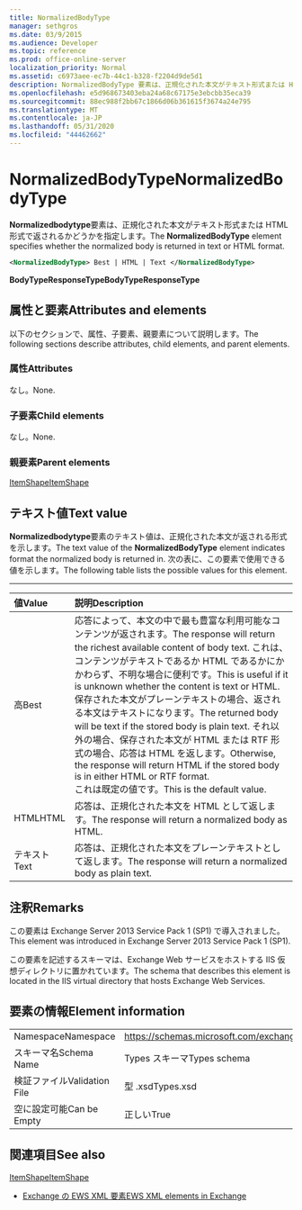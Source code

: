 ```yaml
---
title: NormalizedBodyType
manager: sethgros
ms.date: 03/9/2015
ms.audience: Developer
ms.topic: reference
ms.prod: office-online-server
localization_priority: Normal
ms.assetid: c6973aee-ec7b-44c1-b328-f2204d9de5d1
description: NormalizedBodyType 要素は、正規化された本文がテキスト形式または HTML 形式で返されるかどうかを指定します。
ms.openlocfilehash: e5d968673403eba24a68c67175e3ebcbb35eca39
ms.sourcegitcommit: 88ec988f2bb67c1866d06b361615f3674a24e795
ms.translationtype: MT
ms.contentlocale: ja-JP
ms.lasthandoff: 05/31/2020
ms.locfileid: "44462662"
---
```

# <a name="normalizedbodytype"></a><span data-ttu-id="3c498-103">NormalizedBodyType</span><span class="sxs-lookup"><span data-stu-id="3c498-103">NormalizedBodyType</span></span>

<span data-ttu-id="3c498-104">**Normalizedbodytype**要素は、正規化された本文がテキスト形式または HTML 形式で返されるかどうかを指定します。</span><span class="sxs-lookup"><span data-stu-id="3c498-104">The **NormalizedBodyType** element specifies whether the normalized body is returned in text or HTML format.</span></span> 
  
```XML
<NormalizedBodyType> Best | HTML | Text </NormalizedBodyType>
```

 <span data-ttu-id="3c498-105">**BodyTypeResponseType**</span><span class="sxs-lookup"><span data-stu-id="3c498-105">**BodyTypeResponseType**</span></span>
## <a name="attributes-and-elements"></a><span data-ttu-id="3c498-106">属性と要素</span><span class="sxs-lookup"><span data-stu-id="3c498-106">Attributes and elements</span></span>

<span data-ttu-id="3c498-107">以下のセクションで、属性、子要素、親要素について説明します。</span><span class="sxs-lookup"><span data-stu-id="3c498-107">The following sections describe attributes, child elements, and parent elements.</span></span>
  
### <a name="attributes"></a><span data-ttu-id="3c498-108">属性</span><span class="sxs-lookup"><span data-stu-id="3c498-108">Attributes</span></span>

<span data-ttu-id="3c498-109">なし。</span><span class="sxs-lookup"><span data-stu-id="3c498-109">None.</span></span>
  
### <a name="child-elements"></a><span data-ttu-id="3c498-110">子要素</span><span class="sxs-lookup"><span data-stu-id="3c498-110">Child elements</span></span>

<span data-ttu-id="3c498-111">なし。</span><span class="sxs-lookup"><span data-stu-id="3c498-111">None.</span></span>
  
### <a name="parent-elements"></a><span data-ttu-id="3c498-112">親要素</span><span class="sxs-lookup"><span data-stu-id="3c498-112">Parent elements</span></span>

[<span data-ttu-id="3c498-113">ItemShape</span><span class="sxs-lookup"><span data-stu-id="3c498-113">ItemShape</span></span>](itemshape.md)
  
## <a name="text-value"></a><span data-ttu-id="3c498-114">テキスト値</span><span class="sxs-lookup"><span data-stu-id="3c498-114">Text value</span></span>

<span data-ttu-id="3c498-115">**Normalizedbodytype**要素のテキスト値は、正規化された本文が返される形式を示します。</span><span class="sxs-lookup"><span data-stu-id="3c498-115">The text value of the **NormalizedBodyType** element indicates format the normalized body is returned in.</span></span> <span data-ttu-id="3c498-116">次の表に、この要素で使用できる値を示します。</span><span class="sxs-lookup"><span data-stu-id="3c498-116">The following table lists the possible values for this element.</span></span> 
  
****

|<span data-ttu-id="3c498-117">**値**</span><span class="sxs-lookup"><span data-stu-id="3c498-117">**Value**</span></span>|<span data-ttu-id="3c498-118">**説明**</span><span class="sxs-lookup"><span data-stu-id="3c498-118">**Description**</span></span>|
|:-----|:-----|
|<span data-ttu-id="3c498-119">高</span><span class="sxs-lookup"><span data-stu-id="3c498-119">Best</span></span>  <br/> |<span data-ttu-id="3c498-120">応答によって、本文の中で最も豊富な利用可能なコンテンツが返されます。</span><span class="sxs-lookup"><span data-stu-id="3c498-120">The response will return the richest available content of body text.</span></span> <span data-ttu-id="3c498-121">これは、コンテンツがテキストであるか HTML であるかにかかわらず、不明な場合に便利です。</span><span class="sxs-lookup"><span data-stu-id="3c498-121">This is useful if it is unknown whether the content is text or HTML.</span></span>  <br/> <span data-ttu-id="3c498-122">保存された本文がプレーンテキストの場合、返される本文はテキストになります。</span><span class="sxs-lookup"><span data-stu-id="3c498-122">The returned body will be text if the stored body is plain text.</span></span> <span data-ttu-id="3c498-123">それ以外の場合、保存された本文が HTML または RTF 形式の場合、応答は HTML を返します。</span><span class="sxs-lookup"><span data-stu-id="3c498-123">Otherwise, the response will return HTML if the stored body is in either HTML or RTF format.</span></span>  <br/> <span data-ttu-id="3c498-124">これは既定の値です。</span><span class="sxs-lookup"><span data-stu-id="3c498-124">This is the default value.</span></span>  <br/> |
|<span data-ttu-id="3c498-125">HTML</span><span class="sxs-lookup"><span data-stu-id="3c498-125">HTML</span></span>  <br/> |<span data-ttu-id="3c498-126">応答は、正規化された本文を HTML として返します。</span><span class="sxs-lookup"><span data-stu-id="3c498-126">The response will return a normalized body as HTML.</span></span>  <br/> |
|<span data-ttu-id="3c498-127">テキスト</span><span class="sxs-lookup"><span data-stu-id="3c498-127">Text</span></span>  <br/> |<span data-ttu-id="3c498-128">応答は、正規化された本文をプレーンテキストとして返します。</span><span class="sxs-lookup"><span data-stu-id="3c498-128">The response will return a normalized body as plain text.</span></span>  <br/> |
   
## <a name="remarks"></a><span data-ttu-id="3c498-129">注釈</span><span class="sxs-lookup"><span data-stu-id="3c498-129">Remarks</span></span>

<span data-ttu-id="3c498-130">この要素は Exchange Server 2013 Service Pack 1 (SP1) で導入されました。</span><span class="sxs-lookup"><span data-stu-id="3c498-130">This element was introduced in Exchange Server 2013 Service Pack 1 (SP1).</span></span>
  
<span data-ttu-id="3c498-131">この要素を記述するスキーマは、Exchange Web サービスをホストする IIS 仮想ディレクトリに置かれています。</span><span class="sxs-lookup"><span data-stu-id="3c498-131">The schema that describes this element is located in the IIS virtual directory that hosts Exchange Web Services.</span></span>
  
## <a name="element-information"></a><span data-ttu-id="3c498-132">要素の情報</span><span class="sxs-lookup"><span data-stu-id="3c498-132">Element information</span></span>

|||
|:-----|:-----|
|<span data-ttu-id="3c498-133">Namespace</span><span class="sxs-lookup"><span data-stu-id="3c498-133">Namespace</span></span>  <br/> |https://schemas.microsoft.com/exchange/services/2006/types  <br/> |
|<span data-ttu-id="3c498-134">スキーマ名</span><span class="sxs-lookup"><span data-stu-id="3c498-134">Schema Name</span></span>  <br/> |<span data-ttu-id="3c498-135">Types スキーマ</span><span class="sxs-lookup"><span data-stu-id="3c498-135">Types schema</span></span>  <br/> |
|<span data-ttu-id="3c498-136">検証ファイル</span><span class="sxs-lookup"><span data-stu-id="3c498-136">Validation File</span></span>  <br/> |<span data-ttu-id="3c498-137">型 .xsd</span><span class="sxs-lookup"><span data-stu-id="3c498-137">Types.xsd</span></span>  <br/> |
|<span data-ttu-id="3c498-138">空に設定可能</span><span class="sxs-lookup"><span data-stu-id="3c498-138">Can be Empty</span></span>  <br/> |<span data-ttu-id="3c498-139">正しい</span><span class="sxs-lookup"><span data-stu-id="3c498-139">True</span></span>  <br/> |
   
## <a name="see-also"></a><span data-ttu-id="3c498-140">関連項目</span><span class="sxs-lookup"><span data-stu-id="3c498-140">See also</span></span>



[<span data-ttu-id="3c498-141">ItemShape</span><span class="sxs-lookup"><span data-stu-id="3c498-141">ItemShape</span></span>](itemshape.md)


- [<span data-ttu-id="3c498-142">Exchange の EWS XML 要素</span><span class="sxs-lookup"><span data-stu-id="3c498-142">EWS XML elements in Exchange</span></span>](ews-xml-elements-in-exchange.md)

